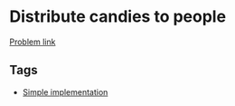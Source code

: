 # Distribute candies to people

[Problem link](https://leetcode.com/problems/distribute-candies-to-people)

## Tags

* [Simple implementation](/README.md#Simple_implementation)
